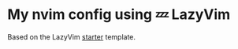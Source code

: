 # My nvim config using 💤 LazyVim

Based on the LazyVim [starter](https://github.com/LazyVim/starter) template.
